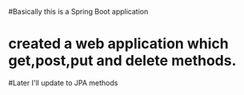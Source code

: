 #Basically this is a Spring Boot application
# created a web application which get,post,put and delete methods.

#Later I'll update to JPA methods
